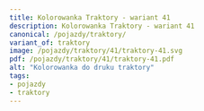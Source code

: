 ```yaml
---
title: Kolorowanka Traktory - wariant 41
description: Kolorowanka Traktory - wariant 41
canonical: /pojazdy/traktory/
variant_of: traktory
image: /pojazdy/traktory/41/traktory-41.svg
pdf: /pojazdy/traktory/41/traktory-41.pdf
alt: "Kolorowanka do druku traktory"
tags:
- pojazdy
- traktory
---
```

